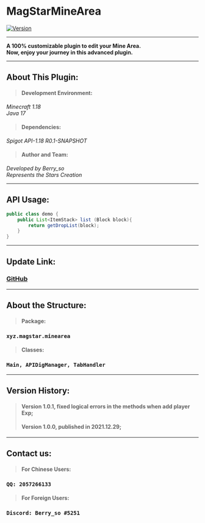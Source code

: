 # MagStarMineArea

[![Version](https://img.shields.io/badge/dynamic/json?label=Version&query=%24.tag_name&url=https%3A%2F%2Fapi.github.com%2Frepos%2FBerryso%2FMagStarMineArea%2Freleases%2Flatest)](https://github.com/Berryso/MagStarMineArea/releases)

****
**A 100% customizable plugin to edit your Mine Area.**  
**Now, enjoy your journey in this advanced plugin.**
****
## About This Plugin:
> #### Development Environment:  
> 
*Minecraft 1.18*  
*Java 17*
> #### Dependencies:
> 
*Spigot API-1.18 R0.1-SNAPSHOT*  
> #### Author and Team:
> 
*Developed by Berry_so*  
*Represents the Stars Creation*
****
## API Usage:
```java
public class demo {
    public List<ItemStack> list (Block block){
        return getDropList(block);
    }
}
```
****
## Update Link:  
### [GitHub](https://github.com/Berryso/MagStarMineArea)
****
## About the Structure:
> #### Package:
> 
### `xyz.magstar.minearea`  
>#### Classes:
> 
### `Main, APIDigManager, TabHandler`
****
## Version History:
> #### Version 1.0.1, fixed logical errors in the methods when add player Exp;
> #### Version 1.0.0, published in 2021.12.29;
> 
****
## Contact us:
> #### For Chinese Users:
> 
### `QQ: 2057266133`
> #### For Foreign Users:
> 
### `Discord: Berry_so #5251`
